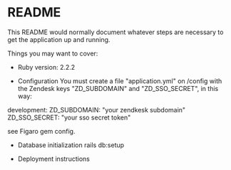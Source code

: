 # README

This README would normally document whatever steps are necessary to get the
application up and running.

Things you may want to cover:

* Ruby version: 2.2.2

* Configuration
You must create a file "application.yml" on /config with the Zendesk keys "ZD_SUBDOMAIN" and "ZD_SSO_SECRET", in this way:

development:
  ZD_SUBDOMAIN: "your zendkesk subdomain"
  ZD_SSO_SECRET: "your sso secret token"

see Figaro gem config.

* Database initialization
rails db:setup

* Deployment instructions

